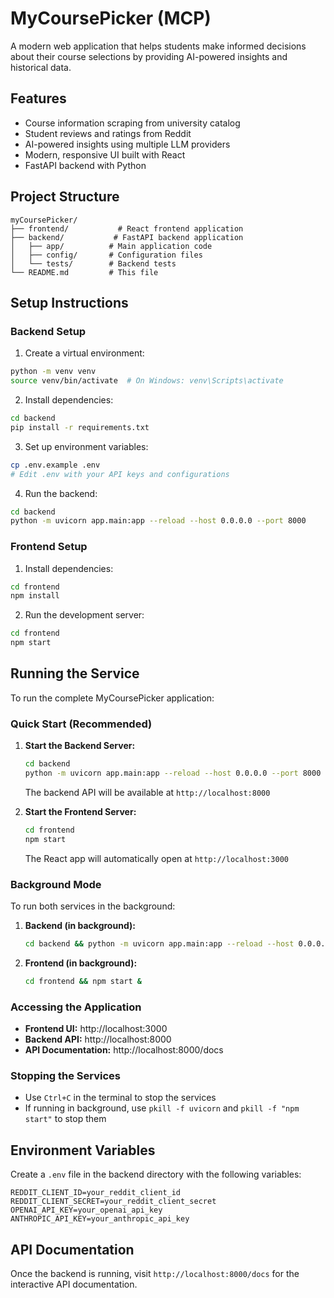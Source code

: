 # MyCoursePicker (MCP)

A modern web application that helps students make informed decisions about their course selections by providing AI-powered insights and historical data.

## Features

- Course information scraping from university catalog
- Student reviews and ratings from Reddit
- AI-powered insights using multiple LLM providers
- Modern, responsive UI built with React
- FastAPI backend with Python

## Project Structure

```
myCoursePicker/
├── frontend/           # React frontend application
├── backend/           # FastAPI backend application
│   ├── app/          # Main application code
│   ├── config/       # Configuration files
│   └── tests/        # Backend tests
└── README.md         # This file
```

## Setup Instructions

### Backend Setup

1. Create a virtual environment:

```bash
python -m venv venv
source venv/bin/activate  # On Windows: venv\Scripts\activate
```

2. Install dependencies:

```bash
cd backend
pip install -r requirements.txt
```

3. Set up environment variables:

```bash
cp .env.example .env
# Edit .env with your API keys and configurations
```

4. Run the backend:

```bash
cd backend
python -m uvicorn app.main:app --reload --host 0.0.0.0 --port 8000
```

### Frontend Setup

1. Install dependencies:

```bash
cd frontend
npm install
```

2. Run the development server:

```bash
cd frontend
npm start
```

## Running the Service

To run the complete MyCoursePicker application:

### Quick Start (Recommended)

1. **Start the Backend Server:**

   ```bash
   cd backend
   python -m uvicorn app.main:app --reload --host 0.0.0.0 --port 8000
   ```

   The backend API will be available at `http://localhost:8000`

2. **Start the Frontend Server:**
   ```bash
   cd frontend
   npm start
   ```
   The React app will automatically open at `http://localhost:3000`

### Background Mode

To run both services in the background:

1. **Backend (in background):**

   ```bash
   cd backend && python -m uvicorn app.main:app --reload --host 0.0.0.0 --port 8000 &
   ```

2. **Frontend (in background):**
   ```bash
   cd frontend && npm start &
   ```

### Accessing the Application

- **Frontend UI:** http://localhost:3000
- **Backend API:** http://localhost:8000
- **API Documentation:** http://localhost:8000/docs

### Stopping the Services

- Use `Ctrl+C` in the terminal to stop the services
- If running in background, use `pkill -f uvicorn` and `pkill -f "npm start"` to stop them

## Environment Variables

Create a `.env` file in the backend directory with the following variables:

```
REDDIT_CLIENT_ID=your_reddit_client_id
REDDIT_CLIENT_SECRET=your_reddit_client_secret
OPENAI_API_KEY=your_openai_api_key
ANTHROPIC_API_KEY=your_anthropic_api_key
```

## API Documentation

Once the backend is running, visit `http://localhost:8000/docs` for the interactive API documentation.
